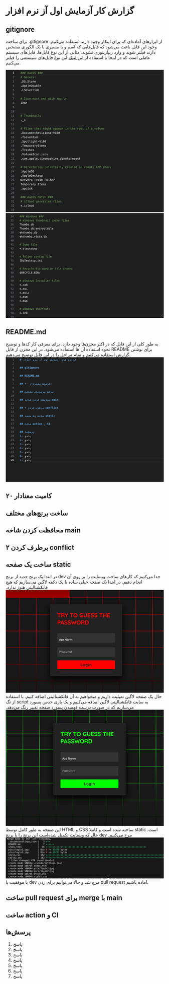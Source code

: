 # گزارش کار آزمایش اول آز نرم افزار

## gitignore
برای ساخت .gitignore از ابزارهای آماده‌ای که برای اینکار وجود دارند استفاده می‌کنیم. وجود این فایل باعث می‌شود که فایل‌هایی که اسم و یا مسیری با یک الگوری مشخص دارند فیلتر شوند و وارد ریپازیتوری نشوند. مثالی از این نوع فایل‌ها، فایل‌های سیستم عاملی است که در اینجا با استفاده از [این لینک](https://www.toptal.com/developers/gitignore/api/macos,windows) این نوع فایل‌های سیستمی را فیلتر می‌کنیم.

![gitignore first pic](pics/gitignore1.jpg)
![gitignore second pic](pics/gitignore2.jpg)

## README.md
به طور کلی از این فایل که در اکثر مخزن‌ها وجود دارد، برای معرفی کار کدها و توضیح نحوه استفاده آن ها استفاده می‌شود. در این مخزن از فایل README برای نوشتن گزارش استفاده می‌کنیم و تمام مراحل را در این فایل توضیح می‌دهیم.
![gitignore second pic](pics/readme.jpg)

## ۲۰ کامیت معنادار

## ساخت برنچ‌های مختلف

## محافظت کردن شاخه main

## برطرف کردن ۲ conflict

## ساخت یک صفحه static
در ابتدا یک برنچ جدید از برنچ dev جدا می‌کنیم که کار‌های ساخت وبسایت را بر روی آن انجام دهیم. در ابتدا یک صفحه خیلی ساده با یک دکمه لاگین می‌سازیم که هیچ فانکشنالیتی هنوز ندارد.
![login page 1](pics/login1.jpg)
حال یک صفحه لاگین تمپلیت داریم و میخواهیم به آن فانکشنالیتی اضافه کنیم. با استفاده از تگ script به سایت فانکشنالیتی لاگین اضافه می‌کنیم و یک بازی حدس پسورد می‌سازیم که در صورت درست فهمیدن پسورد صفحه تغییر رنگ می‌دهد.
![شما هم سعی کنید پسورد را حدس بزنید](pics/login2.jpg)
این صفحه به طور کامل توسط HTML و CSS ساخته شده است و کاملا static است. حال که وبسایت تکمیل شده‌است این برنچ را با برنچ dev مرج می‌کنیم.
![login page 3](pics/login3.jpg)
با موفقیت با dev مرج شد و حالا می‌توانیم برای زدن pull request آماده باشیم.

## ساخت pull request برای merge با main

## ساخت action و CI

## پرسش‌ها
1. پاسخ
2. پاسخ
3. پاسخ
4. پاسخ
5. پاسخ
6. پاسخ
7. پاسخ